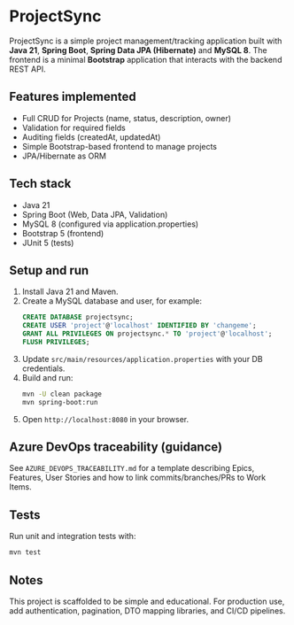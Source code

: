 # ProjectSync

ProjectSync is a simple project management/tracking application built with **Java 21**, **Spring Boot**, **Spring Data JPA (Hibernate)** and **MySQL 8**. The frontend is a minimal **Bootstrap** application that interacts with the backend REST API.

## Features implemented
- Full CRUD for Projects (name, status, description, owner)
- Validation for required fields
- Auditing fields (createdAt, updatedAt)
- Simple Bootstrap-based frontend to manage projects
- JPA/Hibernate as ORM

## Tech stack
- Java 21
- Spring Boot (Web, Data JPA, Validation)
- MySQL 8 (configured via application.properties)
- Bootstrap 5 (frontend)
- JUnit 5 (tests)

## Setup and run
1. Install Java 21 and Maven.
2. Create a MySQL database and user, for example:
   ```sql
   CREATE DATABASE projectsync;
   CREATE USER 'project'@'localhost' IDENTIFIED BY 'changeme';
   GRANT ALL PRIVILEGES ON projectsync.* TO 'project'@'localhost';
   FLUSH PRIVILEGES;
   ```
3. Update `src/main/resources/application.properties` with your DB credentials.
4. Build and run:
   ```bash
   mvn -U clean package
   mvn spring-boot:run
   ```
5. Open `http://localhost:8080` in your browser.

## Azure DevOps traceability (guidance)
See `AZURE_DEVOPS_TRACEABILITY.md` for a template describing Epics, Features, User Stories and how to link commits/branches/PRs to Work Items.

## Tests
Run unit and integration tests with:
```bash
mvn test
```

## Notes
This project is scaffolded to be simple and educational. For production use, add authentication, pagination, DTO mapping libraries, and CI/CD pipelines.
